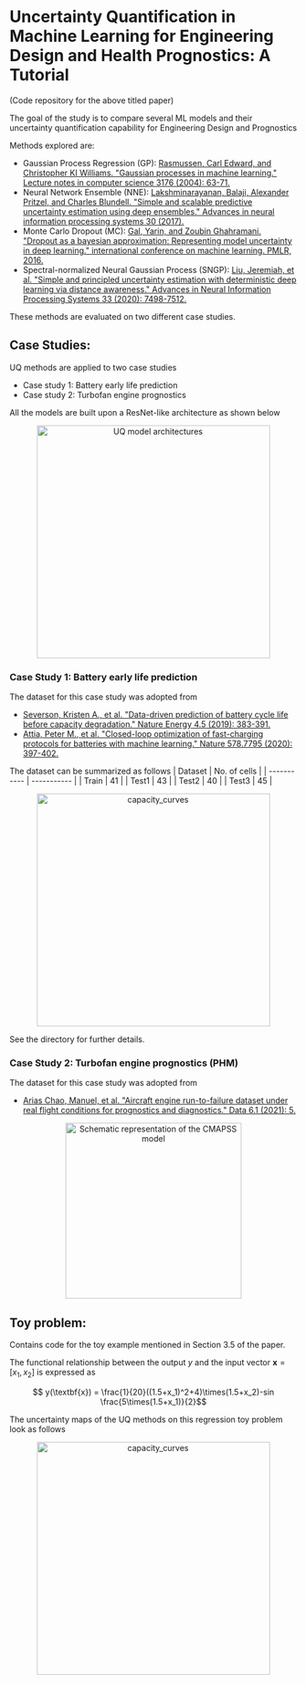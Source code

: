 # Uncertainty Quantification in Machine Learning for Engineering Design and Health Prognostics: A Tutorial
(Code repository for the above titled paper)

The goal of the study is to compare several ML models and their uncertainty quantification capability for Engineering Design and Prognostics

Methods explored are:
- Gaussian Process Regression (GP): [Rasmussen, Carl Edward, and Christopher KI Williams. "Gaussian processes in machine learning." Lecture notes in computer science 3176 (2004): 63-71.](https://gaussianprocess.org/gpml/)
- Neural Network Ensemble (NNE): [Lakshminarayanan, Balaji, Alexander Pritzel, and Charles Blundell. "Simple and scalable predictive uncertainty estimation using deep ensembles." Advances in neural information processing systems 30 (2017).](https://doi.org/10.48550/arXiv.1612.01474)
- Monte Carlo Dropout (MC): [Gal, Yarin, and Zoubin Ghahramani. "Dropout as a bayesian approximation: Representing model uncertainty in deep learning." international conference on machine learning. PMLR, 2016.](https://doi.org/10.48550/arXiv.1506.02142)
- Spectral-normalized Neural Gaussian Process (SNGP): [Liu, Jeremiah, et al. "Simple and principled uncertainty estimation with deterministic deep learning via distance awareness." Advances in Neural Information Processing Systems 33 (2020): 7498-7512.](https://doi.org/10.48550/arXiv.2006.10108)

These methods are evaluated on two different case studies. 

## Case Studies:
UQ methods are applied to two case studies
- Case study 1: Battery early life prediction
- Case study 2: Turbofan engine prognostics

All the models are built upon a ResNet-like architecture as shown below
<p align="center">
  <img src="https://user-images.githubusercontent.com/94071944/219261221-ac562a0f-f41f-44db-8405-b16780c60de4.png" height="408" alt="UQ model architectures" />
</p>


### Case Study 1: Battery early life prediction
The dataset for this case study was adopted from 
- [Severson, Kristen A., et al. "Data-driven prediction of battery cycle life before capacity degradation." Nature Energy 4.5 (2019): 383-391.](https://doi.org/10.1038/s41560-019-0356-8)
- [Attia, Peter M., et al. "Closed-loop optimization of fast-charging protocols for batteries with machine learning." Nature 578.7795 (2020): 397-402.](https://doi.org/10.1038/s41586-020-1994-5)

The dataset can be summarized as follows
| Dataset     | No. of cells |
| ----------- | ----------- |
| Train       | 41        |
| Test1       | 43        |
| Test2       | 40        |
| Test3       | 45        |

<p align="center">
  <img src="https://user-images.githubusercontent.com/94071944/219260555-eaa88b4c-f47b-4302-82eb-1bc9365104e8.png" height="408" alt="capacity_curves" />
</p>

See the directory for further details. 

### Case Study 2: Turbofan engine prognostics (PHM)
The dataset for this case study was adopted from 
- [Arias Chao, Manuel, et al. "Aircraft engine run-to-failure dataset under real flight conditions for prognostics and diagnostics." Data 6.1 (2021): 5.](https://doi.org/10.3390/data6010005)

<p align="center">
  <img src="https://user-images.githubusercontent.com/94071944/236640537-632d7e5b-baff-4e1b-9122-9639f179cb4e.png" height="308" alt="Schematic representation of the CMAPSS model" />
</p>


## Toy problem:
Contains code for the toy example mentioned in Section 3.5 of the paper. 

The functional relationship between the output $y$ and the input vector $\textbf{x}=[x_1, x_2]$ is expressed as

$$ y(\textbf{x}) = \frac{1}{20}((1.5+x_1)^2+4)\times(1.5+x_2)-sin \frac{5\times(1.5+x_1)}{2}$$

The uncertainty maps of the UQ methods on this regression toy problem look as follows

<p align="center">
  <img src="https://user-images.githubusercontent.com/94071944/219909512-1e2065b1-79d7-4eb9-b4e8-bd200c63415b.png" height="408" alt="capacity_curves" />
</p>
